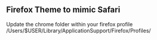 ## Firefox Theme to mimic Safari

Update the chrome folder within your firefox profile <br>
/Users/$USER/Library/ApplicationSupport/Firefox/Profiles/

